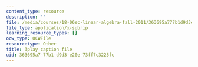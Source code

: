 ```yaml
---
content_type: resource
description: ''
file: /media/courses/18-06sc-linear-algebra-fall-2011/363695a777b1d9d3e20e73ff7c3225fc_YzZUIYRCE38.srt
file_type: application/x-subrip
learning_resource_types: []
ocw_type: OCWFile
resourcetype: Other
title: 3play caption file
uid: 363695a7-77b1-d9d3-e20e-73ff7c3225fc
---
```

